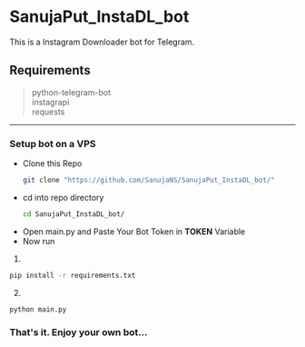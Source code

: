 # SanujaPut_InstaDL_bot
This is a Instagram Downloader bot for Telegram.

## Requirements

> python-telegram-bot\
> instagrapi\
> requests


---
### Setup bot on a VPS 

* Clone this Repo
  ```bash
  git clone "https://github.com/SanujaNS/SanujaPut_InstaDL_bot/"
  ```
* cd into repo directory
  ```bash
  cd SanujaPut_InstaDL_bot/
  ```
* Open main.py and Paste Your Bot Token in __TOKEN__ Variable
* Now run
1.
```bash
pip install -r requirements.txt
```
2.
```bash
python main.py
```

### That's it. Enjoy your own bot...
